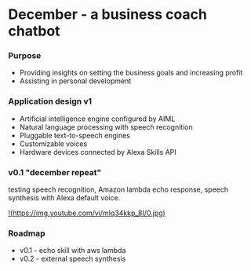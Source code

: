# December - a business coach chatbot

### Purpose
* Providing insights on setting the business goals and increasing profit
* Assisting in personal development

### Application design v1
* Artificial intelligence engine configured by AIML
* Natural language processing with speech recognition
* Pluggable text-to-speech engines
* Customizable voices
* Hardware devices connected by Alexa Skills API

### v0.1 "december repeat"
testing speech recognition, Amazon lambda echo response, speech synthesis with Alexa default voice.

[!(https://img.youtube.com/vi/mIq34kkp_8I/0.jpg)](https://www.youtube.com/watch?v=mIq34kkp_8I)

### Roadmap
* v0.1 - echo skill with aws lambda
* v0.2 - external speech synthesis

